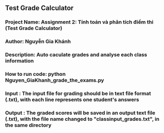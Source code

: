 ## Test Grade Calculator

### Project Name: Assignment 2: Tính toán và phân tích điểm thi (Test Grade Calculator)
### Author: Nguyễn Gia Khánh
### Description: Auto caculate grades and analyse each class information 
### How to run code:  python  Nguyen_GiaKhanh_grade_the_exams.py
### Input : The input file for grading should be in text file format (.txt), with each line represents one student's answers
### Output : The graded scores will be saved in an output text file (.txt), with the file name changed to "classinput_grades.txt", in the same directory
